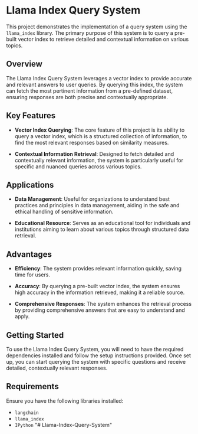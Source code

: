 # Llama Index Query System

This project demonstrates the implementation of a query system using the `llama_index` library. The primary purpose of this system is to query a pre-built vector index to retrieve detailed and contextual information on various topics.

## Overview

The Llama Index Query System leverages a vector index to provide accurate and relevant answers to user queries. By querying this index, the system can fetch the most pertinent information from a pre-defined dataset, ensuring responses are both precise and contextually appropriate.

## Key Features

- **Vector Index Querying**: The core feature of this project is its ability to query a vector index, which is a structured collection of information, to find the most relevant responses based on similarity measures.
  
- **Contextual Information Retrieval**: Designed to fetch detailed and contextually relevant information, the system is particularly useful for specific and nuanced queries across various topics.

## Applications

- **Data Management**: Useful for organizations to understand best practices and principles in data management, aiding in the safe and ethical handling of sensitive information.
  
- **Educational Resource**: Serves as an educational tool for individuals and institutions aiming to learn about various topics through structured data retrieval.

## Advantages

- **Efficiency**: The system provides relevant information quickly, saving time for users.
  
- **Accuracy**: By querying a pre-built vector index, the system ensures high accuracy in the information retrieved, making it a reliable source.
  
- **Comprehensive Responses**: The system enhances the retrieval process by providing comprehensive answers that are easy to understand and apply.

## Getting Started

To use the Llama Index Query System, you will need to have the required dependencies installed and follow the setup instructions provided. Once set up, you can start querying the system with specific questions and receive detailed, contextually relevant responses.

## Requirements

Ensure you have the following libraries installed:

- `langchain`
- `llama_index`
- `IPython`
"# Llama-Index-Query-System" 
